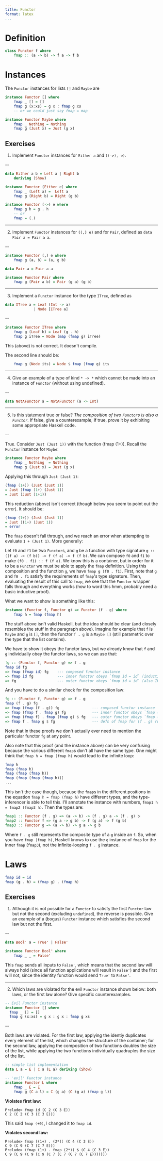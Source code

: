 ```yaml
---
title: Functor
format: latex
...
```


Definition
==========

```hs
class Functor f where
    fmap :: (a -> b) -> f a -> f b
```


Instances
=========

The `Functor` instances for lists `[]` and `Maybe` are

```hs
instance Functor [] where
    fmap _ [] = []
    fmap g (x:xs) = g x : fmap g xs
    -- or we could just say fmap = map

instance Functor Maybe where
    fmap _ Nothing = Nothing
    fmap g (Just x) = Just (g x)
```

Exercises
---------

1. Implement `Functor` instances for `Either a` and `((->), e)`.

--

```hs
data Either a b = Left a | Right b
    deriving (Show)

instance Functor (Either e) where
    fmap _ (Left a) =  Left a
    fmap g (Right b) = Right (g b)

instance Functor (->) e where
    fmap g h = g . h
    -- or
    fmap = (.)
```

---

2. Implement `Functor` instances for `((,) e)` and for `Pair`, defined as
`data Pair a = Pair a a`.

--

```hs
instance Functor (,) e where
    fmap g (a, b) = (a, g b)

data Pair a = Pair a a

instance Functor Pair where
    fmap g (Pair a b) = Pair (g a) (g b)
```

---

3. Implement a `Functor` instance for the type `ITree`, defined as

```hs
data ITree a = Leaf (Int -> a)
             | Node [ITree a]
```

--

```hs
instance Functor ITree where
    fmap g (Leaf h) = Leaf (g . h)
    fmap g iTree = Node (map (fmap g) iTree)
```

This (above) is not correct. It doesn't compile.

The second line should be:

```hs
    fmap g (Node its) = Node $ fmap (fmap g) its
```

---

4. Give an example of a type of kind `* -> *` which cannot be made into an
   instance of `Functor` (without using undefined).

--

```hs
data NotAFunctor a = NotAFunctor (a -> Int)
```

---

5. Is this statement true or false? *The composition of two `Functor`s is also a
   `Functor`.* If false, give a counterexample; if true, prove it by exhibiting
   some appropriate Haskell code.

--

True. Consider `Just (Just 1))` with the function (fmap (1+)). Recall the
`Functor` instance for `Maybe`:

```hs
instance Functor Maybe where
    fmap _ Nothing  = Nothing
    fmap g (Just x) = Just (g x)
```

Applying this through `Just (Just 1)`:

```hs
(fmap (1+)) (Just (Just 1))
= Just (fmap (1+) (Just 1))
= Just (Just (1+1))
```

This reduction (above) isn't correct (though below you seem to point out the
error). It should be:

```hs
(fmap (1+)) (Just (Just 1))
= Just ((1+) (Just 1))
= error
```

The `fmap` doesn't fall through, and we reach an error when attempting to
evaluate `1 + (Just 1)`. More generally:

Let `f0` and `f1` be two `Functor`s, and `g` be a function with type signature
`g :: ((f a) -> (f b)) -> f (f a) -> f (f b)`. We can compose `f0` and `f1` to
make `(f0 . f1) :: f (f a)`. We know this is a container, but in order for it to
be a `Functor` we must be able to apply the `fmap` definition. Using this
composition and the function `g`, we have `fmap g (f0 . f1)`. First, note that
`g` and `f0 . f1` satisfy the requirements of `fmap`'s type signature. Then,
evaluating the result of this call to `fmap`, we see that the `Functor` wrapper
falls through and everything works (how to word this hmm, probably need a basic
inductive proof).

What we want to show is something like this:

```hs
instance (Functor f, Functor g) => Functor (f . g) where
    fmap h = fmap (fmap h)
```

The stuff above isn't valid Haskell, but the idea should be clear (and closely
resembles the stuff in the paragraph above). Imagine for example that `f` is
`Maybe` and `g` is `[]`, then the functor `f . g` is a `Maybe []` (still
parametric over the type that the list contains).

We have to show it obeys the functor laws, but we already know that `f` and `g`
individually obey the functor laws, so we can use that:

```hs
fg :: (Functor f, Functor g) => f . g
fmap id fg
=> fmap (fmap id) fg    --- composed functor instance
=> fmap id fg           --- inner functor obeys `fmap id = id` (inductive hypothesis, if you want)
=> fg                   --- outer functor obeys `fmap id = id` (also IH)
```

And you have to do a similar check for the composition law:

```hs
fg :: (Functor f, Functor g) => f . g
fmap (f . g) fg
=> fmap (fmap (f . g)) fg               --- composed functor instance
=> fmap (fmap f . fmap g) fg            --- inner functor obeys `fmap (f . g) = fmap f . fmap g`
=> fmap (fmap f) . fmap (fmap g) $ fg   --- outer functor obeys `fmap (f . g) = fmap f . fmap g`
=> fmap f . fmap g $ fg                 --- defn of fmap for (f . g) run backwards (x2)
```

Note that in these proofs we don't actually ever need to mention the particular
functor `fg` at any point.

Also note that this proof (and the instance above) can be very confusing because
the various different `fmap`s don't all have the same type. One might think that
`fmap h = fmap (fmap h)` would lead to the infinite loop:

```hs
fmap h
fmap (fmap h)
fmap (fmap (fmap h))
fmap (fmap (fmap (fmap h)))
...
```

This isn't the case though, because the `fmap`s in the different positions in
the equation `fmap h = fmap (fmap h)` have different types, and the
type-inferencer is able to tell this. I'll annotate the instance with numbers,
`fmap1 h = fmap2 (fmap3 h)`. Then the types are:

```hs
fmap1 :: Functor (f . g) => (a -> b) -> (f . g) a -> (f . g) b
fmap2 :: Functor f => (g a -> g b) -> f (g a) -> f (g b)
fmap3 :: Functor g => (a -> b) -> g a -> g b
```

Where `f . g` still represents the composite type of a `g` inside an `f`. So,
when you have `fmap (fmap h)`, Haskell knows to use the `g` instance of `fmap`
for the inner `fmap` (`fmap3`), not the infinite-looping `f . g` instance.


Laws
====

```hs
fmap id = id
fmap (g . h) = (fmap g) . (fmap h)
```

Exercises
---------

1. Although it is not possible for a `Functor` to satisfy the first `Functor`
   law but not the second (excluding `undefined`), the reverse is possible. Give
   an example of a (bogus) `Functor` instance which satisfies the second law but
   not the first.

--

```hs
data Bool' a = True' | False'

instance Functor Bool' where
    fmap _ _ = False'
```

This `fmap` sends all inputs to `False'`, which means that the second law will
always hold (since all function applications will result in `False'`) and the
first will not, since the identity function would send `True'` to `False'`.

---

2. Which laws are violated for the evil `Functor` instance shown below: both
   laws, or the first law alone? Give specific counterexamples.

```hs
-- Evil Functor instance
instance Functor [] where
  fmap _ [] = []
  fmap g (x:xs) = g x : g x : fmap g xs
```

--

Both laws are violated. For the first law, applying the identiy duplicates every
element of the list, which changes the structure of the container; for the
second law, applying the composition of two functions doubles the size of the
list, while applying the two functions individually quadruples the size of the
list. 

```hs
-- simple list implementation
data L a = E | C a (L a) deriving (Show)

-- 'evil' Functor instance
instance Functor L where
    fmap _ E = E
    fmap g (C a l) = C (g a) (C (g a) (fmap g l))
```

**Violates first law:**
```ghci
Prelude> fmap id (C 2 (C 3 E))
C 2 (C 2 (C 3 (C 3 E)))
```

This said `fmap (+0)`, I changed it to `fmap id`.

**Violates second law:**

```ghci
Prelude> fmap ((1+) . (2*)) (C 4 (C 3 E))
C 9 (C 9 (C 7 (C 7 E)))
Prelude> (fmap (1+) . fmap (2*)) $ (C 4 (C 3 E))
C 9 (C 9 (C 9 (C 9 (C 7 (C 7 (C 7 (C 7 E)))))))
```


